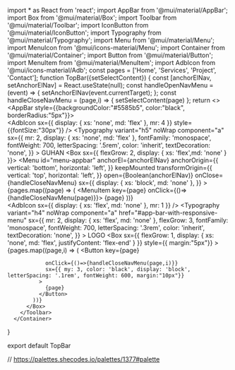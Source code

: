 import * as React from 'react';
import AppBar from '@mui/material/AppBar';
import Box from '@mui/material/Box';
import Toolbar from '@mui/material/Toolbar';
import IconButton from '@mui/material/IconButton';
import Typography from '@mui/material/Typography';
import Menu from '@mui/material/Menu';
import MenuIcon from '@mui/icons-material/Menu';
import Container from '@mui/material/Container';
import Button from '@mui/material/Button';
import MenuItem from '@mui/material/MenuItem';
import AdbIcon from '@mui/icons-material/Adb';
const pages = ['Home', 'Services', 'Project', 'Contact'];
function TopBar({setSelectContent}) {
  const [anchorElNav, setAnchorElNav] = React.useState(null);
  const handleOpenNavMenu = (event) => {
    setAnchorElNav(event.currentTarget);
  };
  const handleCloseNavMenu = (page,i) => {
  setSelectContent(page)
  };
   return <>
  <AppBar style={{backgroundColor:"#5585b5", color:"black", borderRadius:"5px"}}>
      <Container maxWidth="xl" >
        <Toolbar disableGutters >      
          <AdbIcon sx={{ display: { xs: 'none', md: 'flex' }, mr: 4 }} style={{fontSize:"30px"}} />
          <Typography
            variant="h5"
            noWrap
            component="a"
            sx={{
              mr: 2,
              display: { xs: 'none', md: 'flex' },
              fontFamily: 'monospace',
              fontWeight: 700,
              letterSpacing: '.5rem',
              color: 'inherit',
              textDecoration: 'none',
            }}
          >
            GUHAN 
          </Typography>
          <Box sx={{ flexGrow: 2, display: {  xs: 'flex',md: 'none' } }}>
            <IconButton
              size="large"
              aria-label="account of current user"
              aria-controls="menu-appbar"
              aria-haspopup="true"
              onClick={handleOpenNavMenu}
              color="inherit"
            >
              <MenuIcon />
            </IconButton>
            <Menu
              id="menu-appbar"
              anchorEl={anchorElNav}
              anchorOrigin={{
                vertical: 'bottom',
                horizontal: 'left',
              }}
              keepMounted
              transformOrigin={{
                vertical: 'top',
                horizontal: 'left',
              }}
              open={Boolean(anchorElNav)}
              onClose={handleCloseNavMenu}
              sx={{
                display: { xs: 'block', md: 'none' },
              }}
            >
              {pages.map((page) => (
                <MenuItem key={page} onClick={()=>{handleCloseNavMenu(page)}}>
                  <Typography textAlign="center">{page}</Typography>
                </MenuItem>
              ))}
            </Menu>
          </Box>   
          <AdbIcon sx={{ display: { xs: 'flex', md: 'none' }, mr: 1 }} />
          <Typography
            variant="h4"
            noWrap
            component="a"
            href="#app-bar-with-responsive-menu"
            sx={{
              mr: 2,
              display: { xs: 'flex', md: 'none' },
              flexGrow: 3,
              fontFamily: 'monospace',
              fontWeight: 700,
              letterSpacing: '.3rem',
              color: 'inherit',
              textDecoration: 'none',
            }}
          >
            LOGO
          </Typography>
          <Box sx={{ flexGrow: 1, display: { xs: 'none', md: 'flex', justifyContent: 'flex-end' } }}   style={{ margin:"5px"}} >
            {pages.map((page,i) => (
              <Button
                key={page}
                
                onClick={()=>{handleCloseNavMenu(page,i)}}
                sx={{ my: 3, color: 'black', display: 'block', letterSpacing: '.1rem', fontWeight: 600, margin:"10px"}}
              >
                {page}
              </Button>
            ))}
          </Box>
        </Toolbar>
      </Container>
   </AppBar>
  </>
}

export default TopBar

// https://palettes.shecodes.io/palettes/1377#palette